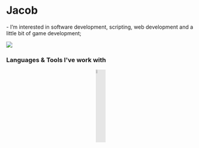 <h1>Jacob</h1>
- I’m interested in software development, scripting, web development and a little bit of game development;

![](https://leetcard.jacoblin.cool/jsacob?border=0&radius=20) 

<h3>Languages & Tools I've work with</h3>

<img style="display: block;-webkit-user-select: none;margin: auto;background-color: hsl(0, 0%, 90%);transition: background-color 300ms; width: 5%; height: 5%;" src="https://camo.githubusercontent.com/e95ab103b61bbe4d339c6e22635eaea90082aced95633cf1479a374df196647b/68747470733a2f2f75706c6f61642e77696b696d656469612e6f72672f77696b6970656469612f636f6d6d6f6e732f7468756d622f312f31382f49534f5f432532422532425f4c6f676f2e7376672f34353970782d49534f5f432532422532425f4c6f676f2e7376672e706e67" data-darkreader-inline-bgcolor="">
